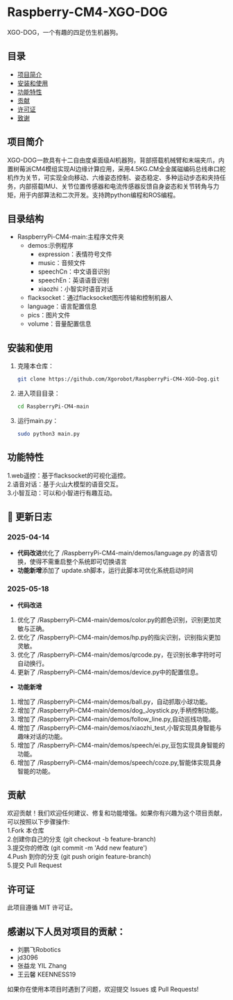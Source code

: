 # Raspberry-CM4-XGO-DOG

XGO-DOG，一个有趣的四足仿生机器狗。

## 目录

- [项目简介](#项目简介)
- [安装和使用](#安装和使用)
- [功能特性](#功能特性)
- [贡献](#贡献)
- [许可证](#许可证)
- [致谢](#致谢)

## 项目简介

XGO-DOG一款具有十二自由度桌面级Al机器狗，背部搭载机械臂和末端夹爪，内置树莓派CM4模组实现AI边缘计算应用，采用4.5KG.CM全金属磁编码总线串口舵机作为关节，可实现全向移动、六维姿态控制、姿态稳定、多种运动步态和夹持任务，内部搭载IMU、关节位置传感器和电流传感器反馈自身姿态和关节转角与力矩，用于内部算法和二次开发。支持跨python编程和ROS编程。
## 目录结构
-  RaspberryPi-CM4-main:主程序文件夹
    - demos:示例程序
      - expression：表情符号文件
      - music：音频文件
      - speechCn：中文语音识别
      - speechEn：英语语音识别
      - xiaozhi：小智实时语音对话
    - flacksocket：通过flacksocket图形传输和控制机器人
    - language：语言配置信息
    - pics：图片文件
    - volume：音量配置信息
## 安装和使用

1. 克隆本仓库：
    ```bash
    git clone https://github.com/Xgorobot/RaspberryPi-CM4-XGO-Dog.git 
    ```

2. 进入项目目录：
    ```bash
    cd RaspberryPi-CM4-main
    ```

3. 运行main.py：
    ```bash
    sudo python3 main.py
    ```
## 功能特性
1.web遥控：基于flacksocket的可视化遥控。  
2.语音对话：基于火山大模型的语音交互。  
3.小智互动：可以和小智进行有趣互动。

## 📜 更新日志
### 2025-04-14
- **代码改进**优化了 /RaspberryPi-CM4-main/demos/language.py 的语言切换，使得不需重启整个系统即可切换语言
- **功能新增**添加了 update.sh脚本，运行此脚本可优化系统启动时间
### 2025-05-18
- **代码改进**
1. 优化了 /RaspberryPi-CM4-main/demos/color.py的颜色识别，识别更加灵敏与正确。
2. 优化了 /RaspberryPi-CM4-main/demos/hp.py的指尖识别，识别指尖更加灵敏。
3. 优化了 /RaspberryPi-CM4-main/demos/qrcode.py，在识别长串字符时可自动换行。
4. 更新了 /RaspberryPi-CM4-main/demos/device.py中的配置信息。
- **功能新增**
1. 增加了 /RaspberryPi-CM4-main/demos/ball.py，自动抓取小球功能。
2. 增加了 /RaspberryPi-CM4-main/demos/dog_Joystick.py,手柄控制功能。
3. 增加了 /RaspberryPi-CM4-main/demos/follow_line.py,自动巡线功能。
4. 增加了 /RaspberryPi-CM4-main/demos/xiaozhi_test,小智实现具身智能与趣味对话的功能。
5. 增加了 /RaspberryPi-CM4-main/demos/speech/ei.py,豆包实现具身智能的功能。
6. 增加了 /RaspberryPi-CM4-main/demos/speech/coze.py,智能体实现具身智能的功能。

## 贡献
欢迎贡献！我们欢迎任何建议、修复和功能增强。如果你有兴趣为这个项目贡献，可以按照以下步骤操作:  
1.Fork 本仓库  
2.创建你自己的分支 (git checkout -b feature-branch)  
3.提交你的修改 (git commit -m 'Add new feature')  
4.Push 到你的分支 (git push origin feature-branch)  
5.提交 Pull Request

## 许可证
此项目遵循 MIT 许可证。

## 感谢以下人员对项目的贡献：
- 刘鹏飞Robotics  
- jd3096  
- 张益龙 YIL Zhang  
- 王云馨 KEENNESS19  

如果你在使用本项目时遇到了问题，欢迎提交 Issues 或 Pull Requests!
